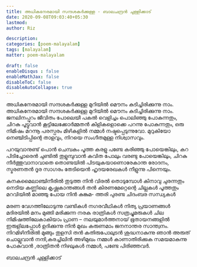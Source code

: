 ```yaml
---
title: അധികനേരമായി സന്ദശകര്‍ക്കുള്ള - ബാലചന്ദ്രന്‍ ചുള്ളിക്കാട് 
date: 2020-09-08T09:03:40+05:30
lastmod: 
author: Riz

description: 
categories: [poem-malayalam]
tags: [malayalam]
matter: poem-malayalam

draft: false
enableDisqus : false
enableMathJax: false
disableToC: false
disableAutoCollapse: true
---
```


അധികനേരമായി സന്ദശകര്‍ക്കുള്ള
മുറിയില്‍ മൌനം കുടിച്ചിരിക്കുന്നു നാം.
അധികനേരമായി സന്ദശകര്‍ക്കുള്ള
മുറിയില്‍ മൌനം കുടിച്ചിരിക്കുന്നു നാം.
ജനലിനപ്പുറം ജീവിതം പോലെയീ
പകല്‍ വെളിച്ചം പൊലിഞ്ഞു പോകുന്നതും,
ചിറകു പൂട്ടുവാന്‍ കൂട്ടിലേക്കോര്‍മ്മതന്‍
കിളികളൊക്കെ പറന്നു പോകുന്നതും,
ഒരു നിമിഷം മറന്നൂ പരസ്പരം
മിഴികളില്‍ നമ്മള്‍ നഷ്ടപ്പെടുന്നുവോ.
മുറുകിയോ നെഞ്ചിടിപ്പിന്റെ താളവും,
നിറയെ സംഗീതമുള്ള നിശ്വാസവും.

പറയുവാനുണ്ട് പൊന്‍ ചെമ്പകം പൂത്ത
കരളു പണ്ടേ കരിഞ്ഞു പോയെങ്കിലും,
കറ പിടിച്ചോരെന്‍ ചുണ്ടില്‍ തുളുമ്പുവാന്‍
കവിത പോലും വരണ്ടു പോയെങ്കിലും,
ചിറകു നീര്‍ത്തുവാനാവാതെ തൊണ്ടയില്‍
പിടയുകയാണൊരേകാന്ത രോദനം,
സ്മരണതന്‍ ദൂര സാഗരം തേടിയെന്‍
ഹൃദയരേഖകള്‍ നീളുന്നു പിന്നെയും.

കനകമൈലാഞ്ചിനീരില്‍ തുടുത്ത നിന്‍
വിരല്‍ തൊടുമ്പോള്‍ കിനാവു ചുരന്നതും
നെടിയ കണ്ണിലെ കൃഷ്ണകാന്തങ്ങള്‍ തന്‍
കിരണമേറ്റെന്റെ ചില്ലകള്‍ പൂത്തതും
മറവിയില്‍ മാഞ്ഞു പോയ നിന്‍ കുങ്കുമ-
ത്തരി പുരണ്ട ചിദംബര സന്ധ്യകള്‍

മരണ വേഗത്തിലോടുന്നു വണ്ടികള്‍
നഗരവീഥികള്‍ നിത്യ പ്രയാണങ്ങള്‍
മദിരയില്‍ മനം മുങ്ങി മരിക്കുന്ന
നരക രാത്രികള്‍ സത്രച്ചുമരുകള്‍
ചില നിമിഷത്തിലേകാകിയാം പ്രാണ –
നലയുമാര്‍ത്തനായ് ഭൂതായനങ്ങളില്‍
ഇരുളിലപ്പോള്‍ ഉദിക്കുന്നു നിന്‍ മുഖം
കരുണമാം ജനനാന്തര സാന്ത്വനം.
നിറമിഴിനീരില്‍ മുങ്ങും തുളസി തന്‍
കതിരുപോലുടന്‍ ശുദ്ധനാകുന്നു ഞാന്‍
അരുത് ചൊല്ലുവാന്‍ നന്ദി,കരച്ചിലിന്‍
അഴിമുഖം നമ്മള്‍ കാണാതിരിക്കുക
സമയമാകുന്നു പോകുവാന്‍ ,രാത്രിതന്‍
നിഴലുകള്‍ നമ്മള്‍, പണ്ടേ പിരിഞ്ഞവര്‍.

ബാലചന്ദ്രന്‍ ചുള്ളിക്കാട് 